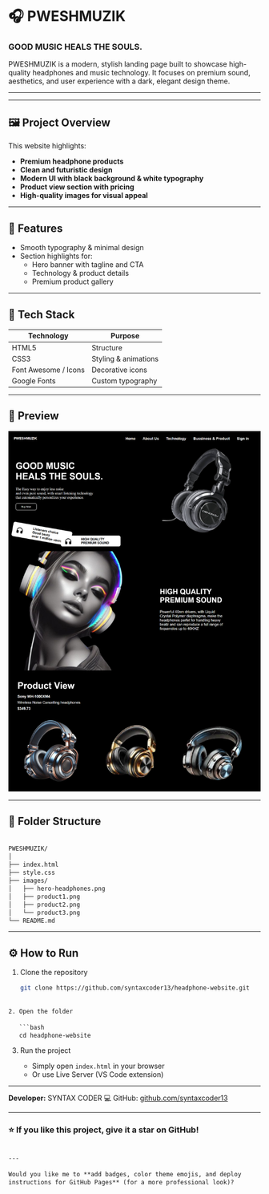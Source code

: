 
# 🎧 PWESHMUZIK

### GOOD MUSIC HEALS THE SOULS.

PWESHMUZIK is a modern, stylish landing page built to showcase high-quality headphones and music technology. 
It focuses on premium sound, aesthetics, and user experience with a dark, elegant design theme.

---

---

## 🖼️ Project Overview

This website highlights:
- **Premium headphone products**
- **Clean and futuristic design**
- **Modern UI with black background & white typography**
- **Product view section with pricing**
- **High-quality images for visual appeal**

---

## 🚀 Features

- Smooth typography & minimal design  
- Section highlights for:
  - Hero banner with tagline and CTA  
  - Technology & product details  
  - Premium product gallery  

---

## 🧩 Tech Stack

| Technology | Purpose |
|-------------|----------|
| HTML5 | Structure |
| CSS3 | Styling & animations |
| Font Awesome / Icons | Decorative icons |
| Google Fonts | Custom typography |

---

## 📸 Preview

![PWESHMUZIK Preview](./completed.png)

---

## 📂 Folder Structure

```

PWESHMUZIK/
│
├── index.html
├── style.css
├── images/
│   ├── hero-headphones.png
│   ├── product1.png
│   ├── product2.png
│   └── product3.png
└── README.md

````

---

## ⚙️ How to Run

1. Clone the repository  
   ```bash
   git clone https://github.com/syntaxcoder13/headphone-website.git
```

2. Open the folder

   ```bash
   cd headphone-website
   ```
3. Run the project

   * Simply open `index.html` in your browser
   * Or use Live Server (VS Code extension)

---

**Developer:** SYNTAX CODER
💻 GitHub: [github.com/syntaxcoder13](https://github.com/syntaxcoder13)

---

### ⭐ If you like this project, give it a star on GitHub!

```

---

Would you like me to **add badges, color theme emojis, and deploy instructions for GitHub Pages** (for a more professional look)?
```
